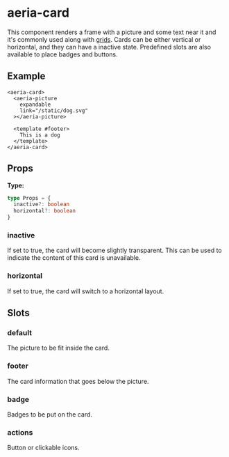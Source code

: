 # aeria-card

This component renders a frame with a picture and some text near it and it's commonly used along with [grids](/aeria-ui/cheatsheet/create-a-list-or-a-grid-of-cards). Cards can be either vertical or horizontal, and they can have a inactive state. Predefined slots are also available to place badges and buttons.

## Example

```vue-html
<aeria-card>
  <aeria-picture
    expandable
    link="/static/dog.svg"
  ></aeria-picture>

  <template #footer>
    This is a dog
  </template>
</aeria-card>
```

## Props

**Type:**

```typescript
type Props = {
  inactive?: boolean
  horizontal?: boolean
}
```

### inactive <Badge type="tip" text="boolean" />

If set to true, the card will become slightly transparent. This can be used to
indicate the content of this card is unavailable.

### horizontal <Badge type="tip" text="boolean" />

If set to true, the card will switch to a horizontal layout.

## Slots

### default

The picture to be fit inside the card.

### footer

The card information that goes below the picture.

### badge

Badges to be put on the card.

### actions

Button or clickable icons.
